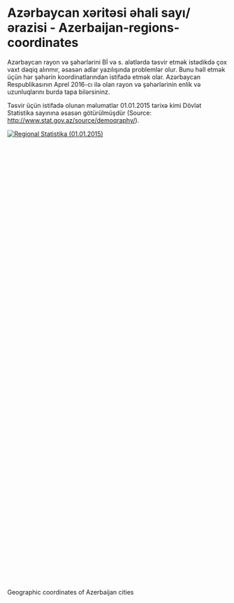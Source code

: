 # Azərbaycan xəritəsi əhali sayı/ərazisi - Azerbaijan-regions-coordinates

Azərbaycan rayon və şəhərlərini Bİ və s. alətlərdə təsvir etmək istədikdə çox vaxt dəqiq alınmır, əsasən adlar yazılışında problemlər olur. Bunu həll etmək üçün hər şəhərin koordinatlarından istifadə etmək olar. Azərbaycan Respublikasının Aprel 2016-cı ilə olan rayon və şəhərlərinin enlik və uzunluqlarını burda tapa bilərsininz.

Təsvir üçün istifadə olunan məlumatlar 01.01.2015 tarixə kimi Dövlət Statistika sayınına əsasən götürülmüşdür (Source: http://www.stat.gov.az/source/demoqraphy/).

<script type='text/javascript' src='https://public.tableau.com/javascripts/api/viz_v1.js'></script><div class='tableauPlaceholder' style='width: 1020px; height: 1033px;'><noscript><a href='#'><img alt='Regional Statistika (01.01.2015) ' src='https:&#47;&#47;public.tableau.com&#47;static&#47;images&#47;Az&#47;Azerbaycanregionlarinstatistikasi&#47;Azrbaycanrazivhalistatistikas&#47;1_rss.png' style='border: none' /></a></noscript><object class='tableauViz' width='1020' height='1033' style='display:none;'><param name='host_url' value='https%3A%2F%2Fpublic.tableau.com%2F' /> <param name='site_root' value='' /><param name='name' value='Azerbaycanregionlarinstatistikasi&#47;Azrbaycanrazivhalistatistikas' /><param name='tabs' value='no' /><param name='toolbar' value='yes' /><param name='static_image' value='https:&#47;&#47;public.tableau.com&#47;static&#47;images&#47;Az&#47;Azerbaycanregionlarinstatistikasi&#47;Azrbaycanrazivhalistatistikas&#47;1.png' /> <param name='animate_transition' value='yes' /><param name='display_static_image' value='yes' /><param name='display_spinner' value='yes' /><param name='display_overlay' value='yes' /><param name='display_count' value='yes' /><param name='showTabs' value='y' /></object></div>

Geographic coordinates of Azerbaijan cities

